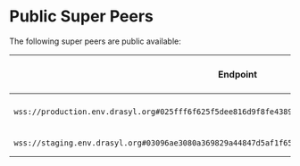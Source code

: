 # Public Super Peers

The following super peers are public available:

| **Endpoint**                                                                                         | **Network ID**   | **Used drasyl version**                                                                                                              |
|------------------------------------------------------------------------------------------------------|------------------|--------------------------------------------------------------------------------------------------------------------------------------|
| `wss://production.env.drasyl.org#025fff6f625f5dee816d9f8fe43895479aecfda187cb6a3330894a07e698bc5bd8` | 1                | Latest stable [release](https://github.com/drasyl-overlay/drasyl/releases)                                                           |
| `wss://staging.env.drasyl.org#03096ae3080a369829a44847d5af1f652bef3f9921e9e1bbad64970babe6d3c502`    | -25421           | Latest [nightly](https://git.informatik.uni-hamburg.de/sane-public/drasyl/-/pipelines?page=1&scope=all&ref=master&status=success)    |